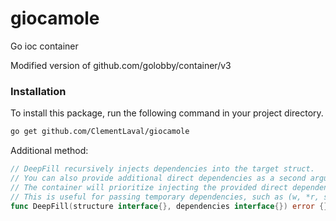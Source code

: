 # giocamole
Go ioc container

Modified version of github.com/golobby/container/v3

### Installation
To install this package, run the following command in your project directory.

```bash
go get github.com/ClementLaval/giocamole
```

Additional method: 

```go
// DeepFill recursively injects dependencies into the target struct.
// You can also provide additional direct dependencies as a second argument (a struct pointer).
// The container will prioritize injecting the provided direct dependencies over those in the container.
// This is useful for passing temporary dependencies, such as (w, *r, session).
func DeepFill(structure interface{}, dependencies interface{}) error {}
```